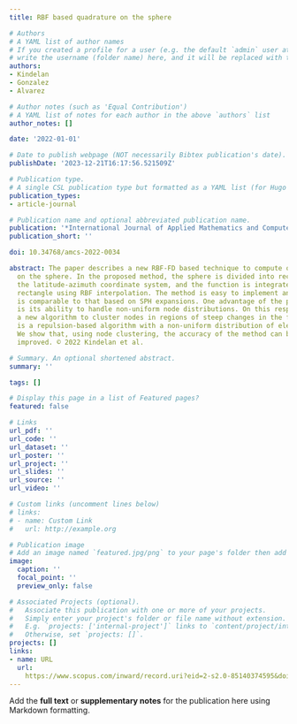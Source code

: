 ```yaml
---
title: RBF based quadrature on the sphere

# Authors
# A YAML list of author names
# If you created a profile for a user (e.g. the default `admin` user at `content/authors/admin/`), 
# write the username (folder name) here, and it will be replaced with their full name and linked to their profile.
authors:
- Kindelan
- Gonzalez
- Alvarez

# Author notes (such as 'Equal Contribution')
# A YAML list of notes for each author in the above `authors` list
author_notes: []

date: '2022-01-01'

# Date to publish webpage (NOT necessarily Bibtex publication's date).
publishDate: '2023-12-21T16:17:56.521509Z'

# Publication type.
# A single CSL publication type but formatted as a YAML list (for Hugo requirements).
publication_types:
- article-journal

# Publication name and optional abbreviated publication name.
publication: '*International Journal of Applied Mathematics and Computer Science*'
publication_short: ''

doi: 10.34768/amcs-2022-0034

abstract: The paper describes a new RBF-FD based technique to compute quadrature weights
  on the sphere. In the proposed method, the sphere is divided into rectangles in
  the latitude-azimuth coordinate system, and the function is integrated over each
  rectangle using RBF interpolation. The method is easy to implement and its accuracy
  is comparable to that based on SPH expansions. One advantage of the proposed method
  is its ability to handle non-uniform node distributions. On this respect, we propose
  a new algorithm to cluster nodes in regions of steep changes in the function. It
  is a repulsion-based algorithm with a non-uniform distribution of electrical charges.
  We show that, using node clustering, the accuracy of the method can be significantly
  improved. © 2022 Kindelan et al.

# Summary. An optional shortened abstract.
summary: ''

tags: []

# Display this page in a list of Featured pages?
featured: false

# Links
url_pdf: ''
url_code: ''
url_dataset: ''
url_poster: ''
url_project: ''
url_slides: ''
url_source: ''
url_video: ''

# Custom links (uncomment lines below)
# links:
# - name: Custom Link
#   url: http://example.org

# Publication image
# Add an image named `featured.jpg/png` to your page's folder then add a caption below.
image:
  caption: ''
  focal_point: ''
  preview_only: false

# Associated Projects (optional).
#   Associate this publication with one or more of your projects.
#   Simply enter your project's folder or file name without extension.
#   E.g. `projects: ['internal-project']` links to `content/project/internal-project/index.md`.
#   Otherwise, set `projects: []`.
projects: []
links:
- name: URL
  url: 
    https://www.scopus.com/inward/record.uri?eid=2-s2.0-85140374595&doi=10.34768%2famcs-2022-0034&partnerID=40&md5=92e4f5d724886c561fcfb929e5649599
---
```


Add the **full text** or **supplementary notes** for the publication here using Markdown formatting.
